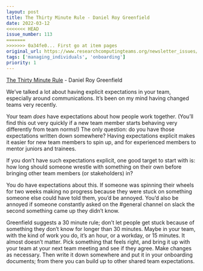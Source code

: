 ```yaml
---
layout: post
title: The Thirty Minute Rule - Daniel Roy Greenfield
date: 2022-03-12
<<<<<<< HEAD
issue_number: 113
=======
>>>>>>> 0a34fe0... First go at item pages
original_url: https://www.researchcomputingteams.org/newsletter_issues/0113
tags: ['managing_individuals', 'onboarding']
priority: 1
---
```


<!-- markdownlint-disable MD033 -->
<!-- markdownlint-disable MD041 -->
<!-- markdownlint-disable MD049 -->

[The Thirty Minute Rule](https://daniel.feldroy.com/posts/thirty-minute-rule) - Daniel Roy Greenfield

We’ve talked a lot about having explicit expectations in your team, especially around communications.  It’s been on my mind having changed teams very recently.

Your team *does* have expectations about how people work together.  (You’ll find this out very quickly if a new team member starts behaving very differently from team norms!)  The only question: do you have those expectations written down somewhere?  Having expectations explicit makes it easier for new team members to spin up, and for experienced members to mentor juniors and trainees.

If you don’t have such expectations explicit, one good target to start with is: how long should someone wrestle with something on their own before bringing other team members (or stakeholders) in?

You do have expectations about this.  If someone was spinning their wheels for two weeks making no progress because they were stuck on something someone else could have told them, you’d be annoyed.  You’d also be annoyed if someone constantly asked on the #general channel on slack the second something came up they didn’t know.

Greenfield suggests a 30 minute rule; don’t let people get stuck because of something they don’t know for longer than 30 minutes.  Maybe in your team, with the kind of work you do, it’s an hour, or a workday, or 15 minutes.  It almost doesn’t matter.  Pick something that feels right, and bring it up with your team at your next team meeting and see if they agree.  Make changes as necessary.  Then write it down somewhere and put it in your onboarding documents; from there you can build up to other shared team expectations.